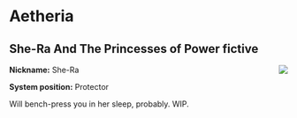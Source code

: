 # Aetheria
## She-Ra And The Princesses of Power fictive
<img align="right" src="https://i.imgur.com/cZIPN3u.png">

**Nickname:** She-Ra

**System position:** Protector

Will bench-press you in her sleep, probably. WIP.


